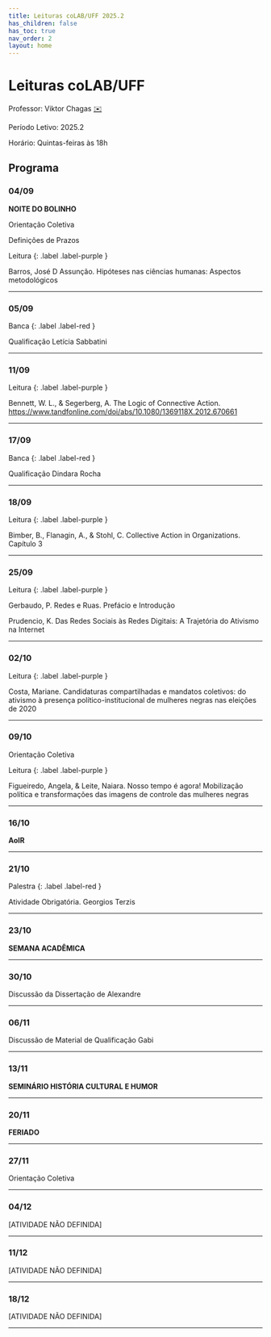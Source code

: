 ```yaml
---
title: Leituras coLAB/UFF 2025.2
has_children: false
has_toc: true
nav_order: 2
layout: home
---
```


# Leituras coLAB/UFF

Professor: Viktor Chagas [✉️](mailto:viktor@midia.uff.br)

Período Letivo: 2025.2

Horário: Quintas-feiras às 18h

## Programa


### 04/09

**NOITE DO BOLINHO**

Orientação Coletiva

Definições de Prazos

Leitura
{: .label .label-purple } 

Barros, José D Assunção. Hipóteses nas ciências humanas: Aspectos metodológicos

---

### 05/09

Banca
{: .label .label-red } 

Qualificação Letícia Sabbatini

---

### 11/09

Leitura
{: .label .label-purple } 

Bennett, W. L., & Segerberg, A. The Logic of Connective Action. https://www.tandfonline.com/doi/abs/10.1080/1369118X.2012.670661

---

### 17/09

Banca
{: .label .label-red } 

Qualificação Dindara Rocha

---

### 18/09

Leitura
{: .label .label-purple } 

Bimber, B., Flanagin, A., & Stohl, C. Collective Action in Organizations. Capítulo 3

---

### 25/09

Leitura
{: .label .label-purple } 

Gerbaudo, P. Redes e Ruas. Prefácio e Introdução

Prudencio, K. Das Redes Sociais às Redes Digitais: A Trajetória do Ativismo na Internet

---

### 02/10

Leitura
{: .label .label-purple } 

Costa, Mariane. Candidaturas compartilhadas e mandatos coletivos: do ativismo à presença político-institucional de mulheres negras nas eleições de 2020

---

### 09/10

Orientação Coletiva

Leitura
{: .label .label-purple } 

Figueiredo, Angela, & Leite, Naiara. Nosso tempo é agora! Mobilização política e transformações das imagens de controle das mulheres negras

---

### 16/10

**AoIR**

---

### 21/10

Palestra
{: .label .label-red } 

Atividade Obrigatória. Georgios Terzis

---

### 23/10

**SEMANA ACADÊMICA**

---

### 30/10

Discussão da Dissertação de Alexandre

---

### 06/11

Discussão de Material de Qualificação Gabi

---

### 13/11

**SEMINÁRIO HISTÓRIA CULTURAL E HUMOR**

---

### 20/11

**FERIADO**

---

### 27/11

Orientação Coletiva

---

### 04/12

[ATIVIDADE NÃO DEFINIDA]

---

### 11/12

[ATIVIDADE NÃO DEFINIDA]

---

### 18/12

[ATIVIDADE NÃO DEFINIDA]

---

